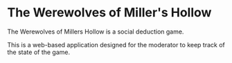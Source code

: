 # The Werewolves of Miller's Hollow

The Werewolves of Millers Hollow is a social deduction game.

This is a web-based application designed for the moderator to keep track of the state of the game. 
